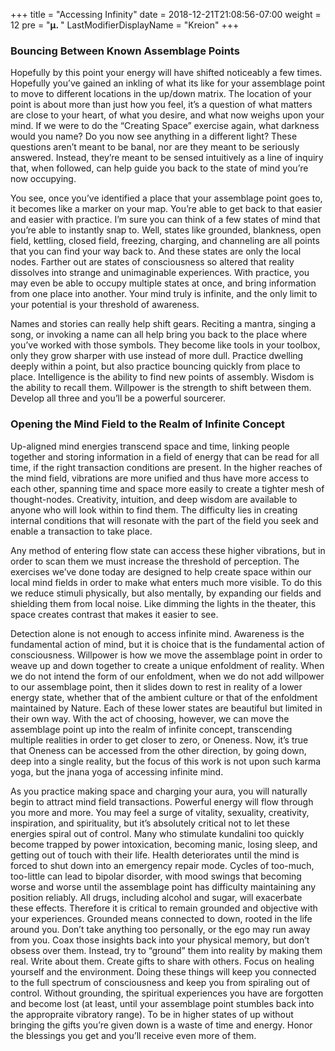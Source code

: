 +++
title = "Accessing Infinity"
date =  2018-12-21T21:08:56-07:00
weight = 12
pre = "<b>μ. </b>"
LastModifierDisplayName = "Kreion"
+++

### Bouncing Between Known Assemblage Points

Hopefully by this point your energy will have shifted noticeably a few times. Hopefully you’ve gained an inkling of what its like for your assemblage point to move to different locations in the up/down matrix. The location of your point is about more than just how you feel, it’s a question of what matters are close to your heart, of what you desire, and what now weighs upon your mind. If we were to do the “Creating Space” exercise again, what darkness would you name? Do you now see anything in a different light? These questions aren’t meant to be banal, nor are they meant to be seriously answered. Instead, they’re meant to be sensed intuitively as a line of inquiry that, when followed, can help guide you back to the state of mind you’re now occupying.

You see, once you’ve identified a place that your assemblage point goes to, it becomes like a marker on your map. You’re able to get back to that easier and easier with practice. I’m sure you can think of a few states of mind that you’re able to instantly snap to. Well, states like grounded, blankness, open field, kettling, closed field, freezing, charging, and channeling are all points that you can find your way back to. And these states are only the local nodes. Farther out are states of consciousness so altered that reality dissolves into strange and unimaginable experiences. With practice, you may even be able to occupy multiple states at once, and bring information from one place into another. Your mind truly is infinite, and the only limit to your potential is your threshold of awareness.

Names and stories can really help shift gears. Reciting a mantra, singing a song, or invoking a name can all help bring you back to the place where you’ve worked with those symbols. They become like tools in your toolbox, only they grow sharper with use instead of more dull. Practice dwelling deeply within a point, but also practice bouncing quickly from place to place. Intelligence is the ability to find new points of assembly. Wisdom is the ability to recall them. Willpower is the strength to shift between them. Develop all three and you’ll be a powerful sourcerer.

### Opening the Mind Field to the Realm of Infinite Concept

Up-aligned mind energies transcend space and time, linking people together and storing information in a field of energy that can be read for all time, if the right transaction conditions are present. In the higher reaches of the mind field, vibrations are more unified and thus have more access to each other, spanning time and space more easily to create a tighter mesh of thought-nodes. Creativity, intuition, and deep wisdom are available to anyone who will look within to find them. The difficulty lies in creating internal conditions that will resonate with the part of the field you seek and enable a transaction to take place.

Any method of entering flow state can access these higher vibrations, but in order to scan them we must increase the threshold of perception. The exercises we’ve done today are designed to help create space within our local mind fields in order to make what enters much more visible. To do this we reduce stimuli physically, but also mentally, by expanding our fields and shielding them from local noise. Like dimming the lights in the theater, this space creates contrast that makes it easier to see.

Detection alone is not enough to access infinite mind. Awareness is the fundamental action of mind, but it is choice that is the fundamental action of consciousness. Willpower is how we move the assemblage point in order to weave up and down together to create a unique enfoldment of reality. When we do not intend the form of our enfoldment, when we do not add willpower to our assemblage point, then it slides down to rest in reality of a lower energy state, whether that of the ambient culture or that of the enfoldment maintained by Nature. Each of these lower states are beautiful but limited in their own way. With the act of choosing, however, we can move the assemblage point up into the realm of infinite concept, transcending multiple realities in order to get closer to zero, or Oneness. Now, it’s true that Oneness can be accessed from the other direction, by going down, deep into a single reality, but the focus of this work is not upon such karma yoga, but the jnana yoga of accessing infinite mind.

As you practice making space and charging your aura, you will naturally begin to attract mind field transactions. Powerful energy will flow through you more and more. You may feel a surge of vitality, sexuality, creativity, inspiration, and spirituality, but it’s absolutely critical not to let these energies spiral out of control. Many who stimulate kundalini too quickly become trapped by power intoxication, becoming manic, losing sleep, and getting out of touch with their life. Health deteriorates until the mind is forced to shut down into an emergency repair mode. Cycles of too-much, too-little can lead to bipolar disorder, with mood swings that becoming worse and worse until the assemblage point has difficulty maintaining any position reliably. All drugs, including alcohol and sugar, will exacerbate these effects. Therefore it is critical to remain grounded and objective with your experiences. Grounded means connected to down, rooted in the life around you. Don’t take anything too personally, or the ego may run away from you. Coax those insights back into your physical memory, but don’t obsess over them. Instead, try to “ground” them into reality by making them real. Write about them. Create gifts to share with others. Focus on healing yourself and the environment. Doing these things will keep you connected to the full spectrum of consciousness and keep you from spiraling out of control. Without grounding, the spiritual experiences you have are forgotten and become lost (at least, until your assemblage point stumbles back into the appropraite vibratory range). To be in higher states of up without bringing the gifts you’re given down is a waste of time and energy. Honor the blessings you get and you’ll receive even more of them.

